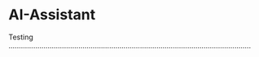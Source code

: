 # AI-Assistant
Testing ......................................................................................................................
